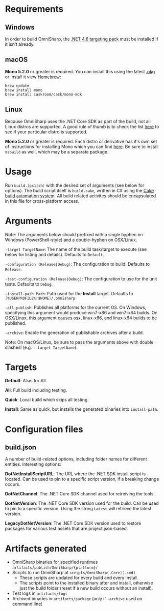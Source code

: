 # Requirements

## Windows

In order to build OmniSharp, the [.NET 4.6 targeting pack](http://go.microsoft.com/fwlink/?LinkId=528261) must be installed if it isn't already.

## macOS

**Mono 5.2.0** or greater is required. You can install this using the latest [.pkg](http://www.mono-project.com/download/#download-mac) or install it view [Homebrew](https://brew.sh/):

```
brew update
brew install mono
brew install caskroom/cask/mono-mdk
```

## Linux

Because OmniSharp uses the .NET Core SDK as part of the build, not all Linux distros are supported. A good rule of thumb is to check the list [here](https://www.microsoft.com/net/download/linux) to see if your particular distro is supported.

**Mono 5.2.0** or greater is required. Each distro or derivative has it's own set of instructions for installing Mono which you can find [here](http://www.mono-project.com/download/#download-lin). Be sure to install `msbuild` as well, which may be a separate package.

# Usage

Run `build.(ps1|sh)` with the desired set of arguments (see below for options).
The build script itself is `build.cake`, written in C# using the [Cake build automation system](http://cakebuild.net/).
All build related activites should be encapsulated in this file for cross-platform access.

# Arguments

Note: The arguments below should prefixed with a single hyphen on Windows (PowerShell-style) and a double-hyphen on OSX/Linux.

  `-target TargetName`: The name of the build task/target to execute (see below for listing and details).
    Defaults to `Default`.

  `-configuration (Release|Debug)`: The configuration to build.
    Defaults to `Release`.

  `-test-configuration (Release|Debug)`: The configuration to use for the unit tests.
    Defaults to `Debug`.

  `-install-path Path`: Path used for the **Install** target.
    Defaults to `(%USERPROFILE%|$HOME)/.omnisharp`

  `-all-publish`: Publishes all platforms for the current OS. On Windows, specifying this argument would produce win7-x86 and win7-x64 builds. On OSX/Linux, this argument causes osx, linux-x86, and linux-x64 builds to be published.

  `-archive`: Enable the generation of publishable archives after a build.

Note: On macOS/Linux, be sure to pass the arguments above with double slashes! (e.g. `--target TargetName`).

# Targets

**Default**: Alias for All.

**All**: Full build including testing.

**Quick**: Local build which skips all testing.

**Install**: Same as quick, but installs the generated binaries into `install-path`.

# Configuration files

## build.json

A number of build-related options, including folder names for different entities. Interesting options:

**DotNetInstallScriptURL**: The URL where the .NET SDK install script is located.
  Can be used to pin to a specific script version, if a breaking change occurs.

**DotNetChannel**: The .NET Core SDK channel used for retreiving the tools.

**DotNetVersion**: The .NET Core SDK version used for the build. Can be used to pin to a specific version.
  Using the string `Latest` will retrieve the latest version.

**LegacyDotNetVersion**: The .NET Core SDK version used to restore packages for various test assets that are project.json-based.

# Artifacts generated

* OmniSharp binaries for specified runtimes `artifacts/publish/OmniSharp/{platform}/`
* Scripts to run OmniSharp at `scripts/OmniSharp(.Core)(.cmd)`
  * These scripts are updated for every build and every install.
  * The scripts point to the installed binary after and install, otherwise just the build folder (reset if a new build occurs without an install).
* Test logs in `artifacts/logs`
* Archived binaries in `artifacts/package` (only if `-archive` used on command line)
